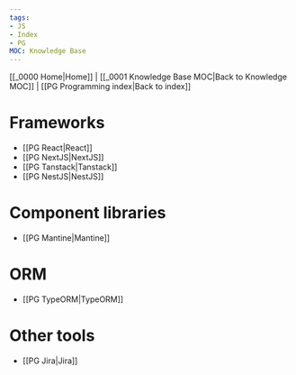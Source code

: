 ```yaml
---
tags: 
- JS
- Index
- PG
MOC: Knowledge Base
---
```

[[_0000 Home|Home]] | [[_0001 Knowledge Base MOC|Back to Knowledge MOC]] | [[PG Programming index|Back to index]]

# Frameworks
- [[PG React|React]]
- [[PG NextJS|NextJS]]
- [[PG Tanstack|Tanstack]]
- [[PG NestJS|NestJS]]
# Component libraries
- [[PG Mantine|Mantine]]
# ORM
- [[PG TypeORM|TypeORM]]
# Other tools
- [[PG Jira|Jira]]